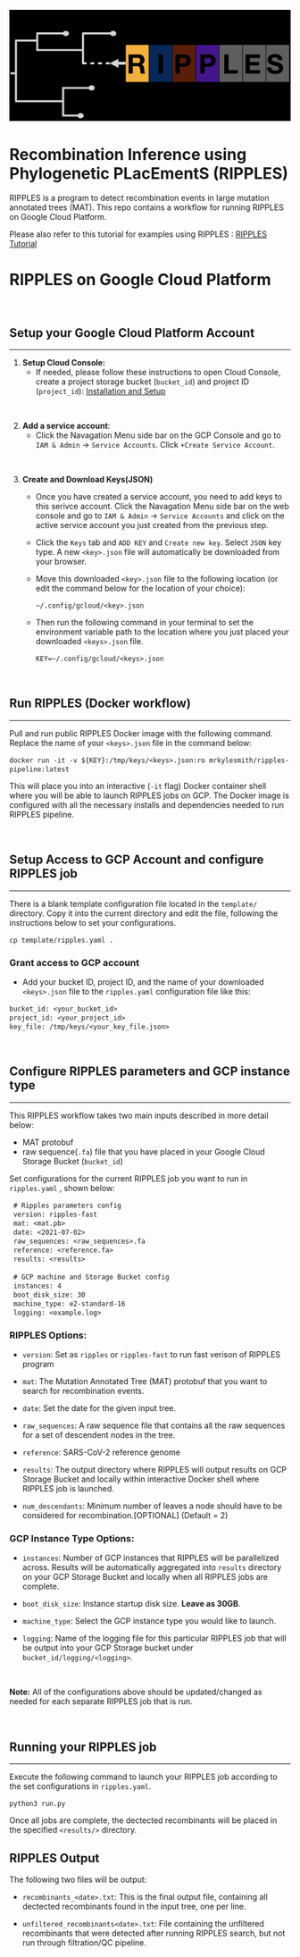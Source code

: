 ![Ripples](images/ripples_logo.png)

# **Recombination Inference using Phylogenetic PLacEmentS** (RIPPLES)

RIPPLES is a program to detect recombination events in large mutation annotated trees (MAT).  This repo contains a workflow for running RIPPLES on Google Cloud Platform.

Please also refer to this tutorial for examples using RIPPLES : [RIPPLES Tutorial](https://usher-wiki.readthedocs.io/en/latest/ripples.html)

# RIPPLES on Google Cloud Platform

<br>

## Setup your Google Cloud Platform Account
___

1. **Setup Cloud Console:**
	- If needed, please follow these instructions to open Cloud Console, create a project storage bucket (`bucket_id`) and project ID (`project_id`):
       	[Installation and Setup](https://cloud.google.com/deployment-manager/docs/step-by-step-guide/installation-and-setup)

<br>

2. **Add a service account**:
	- Click the Navagation Menu side bar on the GCP Console and go to `IAM & Admin` -> `Service Accounts`. Click `+Create Service Account`. 

<br>

3. **Create and Download Keys(JSON)**
	- Once you have created a service account, you need to add keys to this serivce account.
	Click the Navagation Menu side bar on the web console and go to `IAM & Admin` -> `Service Accounts` and click on the active service account you just created from the previous step.

	- Click the `Keys` tab and `ADD KEY` and `Create new key`.  Select `JSON` key type.  A new `<key>.json` file will automatically be downloaded from your browser.

	- Move this downloaded `<key>.json` file to the following location (or edit the command below for the location of your choice):

		```
		~/.config/gcloud/<key>.json
		```

	-  Then run the following command in your terminal to set the environment variable path to the location where you just placed your downloaded `<keys>.json` file.

		```
		KEY=~/.config/gcloud/<keys>.json
		```

<br>


## Run RIPPLES (Docker workflow)
___

Pull and run public RIPPLES Docker image with the following command. Replace the name of your `<keys>.json` file in the command below:
```
docker run -it -v ${KEY}:/tmp/keys/<keys>.json:ro mrkylesmith/ripples-pipeline:latest
```

This will place you into an interactive (`-it` flag) Docker container shell where you will be able to launch RIPPLES jobs on GCP. The Docker image is configured with all the necessary installs and dependencies needed to run RIPPLES pipeline.

<br>


## Setup Access to GCP Account and configure RIPPLES job
___

There is a blank template configuration file located in the `template/` directory. Copy it into the current directory and edit the file, following the instructions below to set your configurations.
```
cp template/ripples.yaml .
```

### Grant access to GCP account
- Add your bucket ID, project ID, and the name of your downloaded `<keys>.json` file to the `ripples.yaml` configuration file like this: 
```
bucket_id: <your_bucket_id> 
project_id: <your_project_id> 
key_file: /tmp/keys/<your_key_file.json>
```

<br>

## Configure RIPPLES parameters and GCP instance type
___
This RIPPLES workflow takes two main inputs described in more detail below:
- MAT protobuf 
- raw sequence(`.fa`) file that you have placed in your Google Cloud Storage Bucket (`bucket_id`)

Set configurations for the current RIPPLES job you want to run in `ripples.yaml` , shown below:
```
 # Ripples parameters config
 version: ripples-fast
 mat: <mat.pb>
 date: <2021-07-02>
 raw_sequences: <raw_sequences>.fa
 reference: <reference.fa>
 results: <results>
 
 # GCP machine and Storage Bucket config
 instances: 4
 boot_disk_size: 30
 machine_type: e2-standard-16
 logging: <example.log>

```
### RIPPLES Options:
- `version`: Set as `ripples` or `ripples-fast` to run fast verison of RIPPLES program

- `mat`: The Mutation Annotated Tree (MAT) protobuf that you want to search for recombination events. 

- `date`: Set the date for the given input tree.

- `raw_sequences`: A raw sequence file that contains all the raw sequences for a set of descendent nodes in the tree.

- `reference`: SARS-CoV-2 reference genome

- `results`: The output directory where RIPPLES will output results on GCP Storage Bucket and locally within interactive Docker shell where RIPPLES job is launched. 

- `num_descendants`: Minimum number of leaves a node should have to be considered for recombination.[OPTIONAL] (Default = 2)

### GCP Instance Type Options:
- `instances`: Number of GCP instances that RIPPLES will be parallelized across.  Results will be automatically aggregated into `results` directory on your GCP Storage Bucket and locally when all RIPPLES jobs are complete.

- `boot_disk_size`: Instance startup disk size. **Leave as 30GB**.

- `machine_type`: Select the GCP instance type you would like to launch.  

- `logging`: Name of the logging file for this particular RIPPLES job that will be output into your GCP Storage bucket under `bucket_id/logging/<logging>`.

<br>

**Note:** All of the configurations above should be updated/changed as needed for each separate RIPPLES job that is run.

<br>

## Running your RIPPLES job
___

Execute the following command to launch your RIPPLES job according to the set configurations in `ripples.yaml`.
```
python3 run.py
```
Once all jobs are complete, the dectected recombinants will be placed in the specified `<results/>` directory.

## RIPPLES Output
The following two files will be output:
- `recombinants_<date>.txt`: This is the final output file, containing all dectected recombinants found in the input tree, one per line. 

- `unfiltered_recombinants<date>.txt`: File containing the unfiltered recombinants that were detected after running RIPPLES search, but not run through filtration/QC pipeline.
